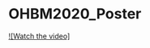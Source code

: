 # OHBM2020_Poster
[![Watch the video]](https://www.youtube.com/watch?v=qCTMq7xvdXU&list=PL0s2dJpAEgh_Gpa-FL-ScH9pA1lMY6tyS&index=92&t=0s)
